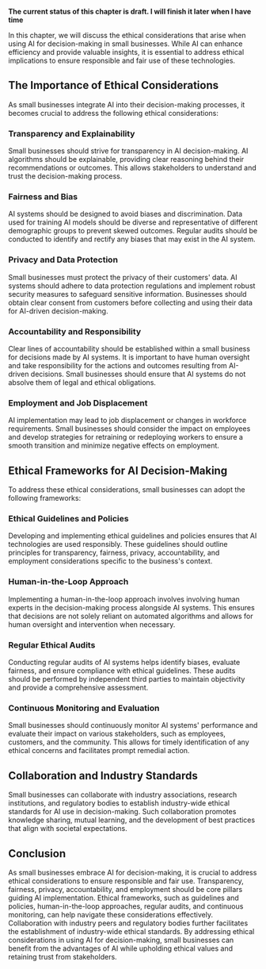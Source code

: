 **The current status of this chapter is draft. I will finish it later when I have time**

In this chapter, we will discuss the ethical considerations that arise when using AI for decision-making in small businesses. While AI can enhance efficiency and provide valuable insights, it is essential to address ethical implications to ensure responsible and fair use of these technologies.

The Importance of Ethical Considerations
----------------------------------------

As small businesses integrate AI into their decision-making processes, it becomes crucial to address the following ethical considerations:

### Transparency and Explainability

Small businesses should strive for transparency in AI decision-making. AI algorithms should be explainable, providing clear reasoning behind their recommendations or outcomes. This allows stakeholders to understand and trust the decision-making process.

### Fairness and Bias

AI systems should be designed to avoid biases and discrimination. Data used for training AI models should be diverse and representative of different demographic groups to prevent skewed outcomes. Regular audits should be conducted to identify and rectify any biases that may exist in the AI system.

### Privacy and Data Protection

Small businesses must protect the privacy of their customers' data. AI systems should adhere to data protection regulations and implement robust security measures to safeguard sensitive information. Businesses should obtain clear consent from customers before collecting and using their data for AI-driven decision-making.

### Accountability and Responsibility

Clear lines of accountability should be established within a small business for decisions made by AI systems. It is important to have human oversight and take responsibility for the actions and outcomes resulting from AI-driven decisions. Small businesses should ensure that AI systems do not absolve them of legal and ethical obligations.

### Employment and Job Displacement

AI implementation may lead to job displacement or changes in workforce requirements. Small businesses should consider the impact on employees and develop strategies for retraining or redeploying workers to ensure a smooth transition and minimize negative effects on employment.

Ethical Frameworks for AI Decision-Making
-----------------------------------------

To address these ethical considerations, small businesses can adopt the following frameworks:

### Ethical Guidelines and Policies

Developing and implementing ethical guidelines and policies ensures that AI technologies are used responsibly. These guidelines should outline principles for transparency, fairness, privacy, accountability, and employment considerations specific to the business's context.

### Human-in-the-Loop Approach

Implementing a human-in-the-loop approach involves involving human experts in the decision-making process alongside AI systems. This ensures that decisions are not solely reliant on automated algorithms and allows for human oversight and intervention when necessary.

### Regular Ethical Audits

Conducting regular audits of AI systems helps identify biases, evaluate fairness, and ensure compliance with ethical guidelines. These audits should be performed by independent third parties to maintain objectivity and provide a comprehensive assessment.

### Continuous Monitoring and Evaluation

Small businesses should continuously monitor AI systems' performance and evaluate their impact on various stakeholders, such as employees, customers, and the community. This allows for timely identification of any ethical concerns and facilitates prompt remedial action.

Collaboration and Industry Standards
------------------------------------

Small businesses can collaborate with industry associations, research institutions, and regulatory bodies to establish industry-wide ethical standards for AI use in decision-making. Such collaboration promotes knowledge sharing, mutual learning, and the development of best practices that align with societal expectations.

Conclusion
----------

As small businesses embrace AI for decision-making, it is crucial to address ethical considerations to ensure responsible and fair use. Transparency, fairness, privacy, accountability, and employment should be core pillars guiding AI implementation. Ethical frameworks, such as guidelines and policies, human-in-the-loop approaches, regular audits, and continuous monitoring, can help navigate these considerations effectively. Collaboration with industry peers and regulatory bodies further facilitates the establishment of industry-wide ethical standards. By addressing ethical considerations in using AI for decision-making, small businesses can benefit from the advantages of AI while upholding ethical values and retaining trust from stakeholders.
